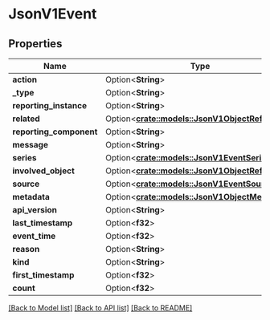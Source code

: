 # JsonV1Event

## Properties

Name | Type | Description | Notes
------------ | ------------- | ------------- | -------------
**action** | Option<**String**> |  | [optional]
**_type** | Option<**String**> |  | [optional]
**reporting_instance** | Option<**String**> |  | [optional]
**related** | Option<[**crate::models::JsonV1ObjectReference**](json_V1ObjectReference.md)> |  | [optional]
**reporting_component** | Option<**String**> |  | [optional]
**message** | Option<**String**> |  | [optional]
**series** | Option<[**crate::models::JsonV1EventSeries**](json_V1EventSeries.md)> |  | [optional]
**involved_object** | Option<[**crate::models::JsonV1ObjectReference**](json_V1ObjectReference.md)> |  | [optional]
**source** | Option<[**crate::models::JsonV1EventSource**](json_V1EventSource.md)> |  | [optional]
**metadata** | Option<[**crate::models::JsonV1ObjectMeta**](json_V1ObjectMeta.md)> |  | [optional]
**api_version** | Option<**String**> |  | [optional]
**last_timestamp** | Option<**f32**> |  | [optional]
**event_time** | Option<**f32**> |  | [optional]
**reason** | Option<**String**> |  | [optional]
**kind** | Option<**String**> |  | [optional]
**first_timestamp** | Option<**f32**> |  | [optional]
**count** | Option<**f32**> |  | [optional]

[[Back to Model list]](../README.md#documentation-for-models) [[Back to API list]](../README.md#documentation-for-api-endpoints) [[Back to README]](../README.md)


